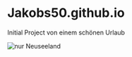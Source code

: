 # Jakobs50.github.io
Initial Project
von einem schönen Urlaub

![nur Neuseeland](https://jakobs50.github.io/nzl.jpg "Neuseeland")

